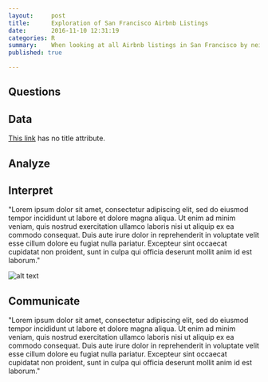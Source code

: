 ```yaml
---
layout:     post
title:      Exploration of San Francisco Airbnb Listings
date:       2016-11-10 12:31:19
categories: R
summary:    When looking at all Airbnb listings in San Francisco by neighborhood and customer feedback are there any insights we can glean?
published: true

---
```


## Questions

## Data

[This link](http://example.net/) has no title attribute.


## Analyze

## Interpret
"Lorem ipsum dolor sit amet, consectetur adipiscing elit, sed do eiusmod tempor incididunt ut labore et dolore magna aliqua. Ut enim ad minim veniam, quis nostrud exercitation ullamco laboris nisi ut aliquip ex ea commodo consequat. Duis aute irure dolor in reprehenderit in voluptate velit esse cillum dolore eu fugiat nulla pariatur. Excepteur sint occaecat cupidatat non proident, sunt in culpa qui officia deserunt mollit anim id est laborum."

![alt text](http://chrisstroud.github.io/projects/Airbnb/1.png "San Francisco Airbnb Listings Data Science")


## Communicate
"Lorem ipsum dolor sit amet, consectetur adipiscing elit, sed do eiusmod tempor incididunt ut labore et dolore magna aliqua. Ut enim ad minim veniam, quis nostrud exercitation ullamco laboris nisi ut aliquip ex ea commodo consequat. Duis aute irure dolor in reprehenderit in voluptate velit esse cillum dolore eu fugiat nulla pariatur. Excepteur sint occaecat cupidatat non proident, sunt in culpa qui officia deserunt mollit anim id est laborum."
